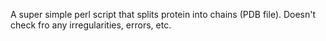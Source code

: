A super simple perl script that splits protein into chains (PDB file). Doesn't check fro any irregularities, errors, etc.

